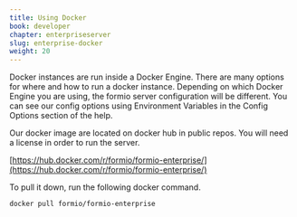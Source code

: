 ```yaml
---
title: Using Docker
book: developer
chapter: enterpriseserver
slug: enterprise-docker
weight: 20
---
```

Docker instances are run inside a Docker Engine. There are many options for where and how to run a docker instance. Depending on which Docker Engine you are using, the formio server configuration will be different. You can see our config options using Environment Variables in the Config Options section of the help.

Our docker image are located on docker hub in public repos. You will need a license in order to run the server. 

[https://hub.docker.com/r/formio/formio-enterprise/](https://hub.docker.com/r/formio/formio-enterprise/)

To pull it down, run the following docker command.

```bash
docker pull formio/formio-enterprise
```

